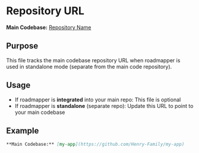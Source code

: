 # Repository URL

**Main Codebase:** [Repository Name](https://github.com/org/repo)

## Purpose

This file tracks the main codebase repository URL when roadmapper is used in standalone mode (separate from the main code repository).

## Usage

- If roadmapper is **integrated** into your main repo: This file is optional
- If roadmapper is **standalone** (separate repo): Update this URL to point to your main codebase

## Example

```markdown
**Main Codebase:** [my-app](https://github.com/Henry-Family/my-app)
```
